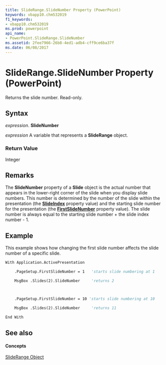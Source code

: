 ```yaml
---
title: SlideRange.SlideNumber Property (PowerPoint)
keywords: vbapp10.chm532019
f1_keywords:
- vbapp10.chm532019
ms.prod: powerpoint
api_name:
- PowerPoint.SlideRange.SlideNumber
ms.assetid: 2fee7966-26b8-4ed1-adb4-cff9ce6ba37f
ms.date: 06/08/2017
---
```



# SlideRange.SlideNumber Property (PowerPoint)

Returns the slide number. Read-only.


## Syntax

 _expression_. **SlideNumber**

 _expression_ A variable that represents a **SlideRange** object.


### Return Value

Integer


## Remarks

The  **SlideNumber** property of a **Slide** object is the actual number that appears in the lower-right corner of the slide when you display slide numbers. This number is determined by the number of the slide within the presentation (the **[SlideIndex](sliderange-slideindex-property-powerpoint.md)** property value) and the starting slide number for the presentation (the **[FirstSlideNumber](pagesetup-firstslidenumber-property-powerpoint.md)** property value). The slide number is always equal to the starting slide number + the slide index number - 1.


## Example

This example shows how changing the first slide number affects the slide number of a specific slide.


```vb
With Application.ActivePresentation

    .PageSetup.FirstSlideNumber = 1   'starts slide numbering at 1

    MsgBox .Slides(2).SlideNumber     'returns 2



    .PageSetup.FirstSlideNumber = 10 'starts slide numbering at 10

    MsgBox .Slides(2).SlideNumber     'returns 11

End With
```


## See also


#### Concepts


[SlideRange Object](sliderange-object-powerpoint.md)

